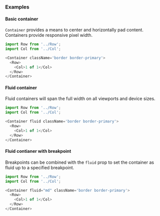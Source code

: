 ### Examples

#### Basic container
`Container` provides a means to center and horizontally pad content. Containers provide responsive pixel width.

```js
import Row from '../Row';
import Col from '../Col';

<Container className='border border-primary'>
  <Row>
    <Col>1 of 1</Col>
  </Row>
</Container>
```

#### Fluid container
Fluid containers will span the full width on all viewports and device sizes.

```js
import Row from '../Row';
import Col from '../Col';

<Container fluid className='border border-primary'>
  <Row>
    <Col>1 of 1</Col>
  </Row>
</Container>
```

#### Fluid contianer with breakpoint
Breakpoints can be combined with the `fluid` prop to set the container as fluid up to a specified breakpoint.

```js
import Row from '../Row';
import Col from '../Col';

<Container fluid="md" className='border border-primary'>
  <Row>
    <Col>1 of 1</Col>
  </Row>
</Container>
```
